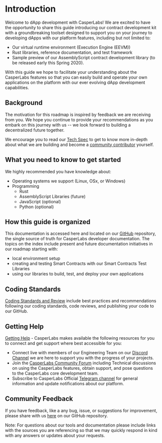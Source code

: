 # Introduction

Welcome to dApp development with CasperLabs! We are excited to have the opportunity to share this guide introducing our contract development kit with a groundbreaking toolset designed to support you on your journey to developing dApps with our platform features, including but not limited to:

- Our virtual runtime environment (Execution Engine (EEVM))
- Rust libraries, reference documentation, and test framework
- Sample preview of our AssemblyScript contract development library (to be released early this Spring 2020).

With this guide we hope to facilitate your understanding about the CasperLabs features so that you can easily build and operate your own applications on the platform with our ever evolving dApp development capabilities.

## Background

The motivation for this roadmap is inspired by feedback we are receiving from you. We hope you continue to provide your recommendations as you embark on this journey with us -- we look forward to building a decentralized future together.

We encourage you to read our [Tech Spec](https://techspec.casperlabs.io/en/latest/#) to get to know more in-depth about what we are building and become a [community contributor](https://github.com/CasperLabs/CasperLabs/blob/v0.14.0/CONTRIBUTING.md) yourself.

## What you need to know to get started

We highly recommended you have knowledge about:

* Operating systems we support (Linux, OSx, or Windows)
* Programming
  * Rust
  * AssemblyScript Libraries (future)
  * JavaScript (optional)
  * Python (optional)

## How this guide is organized

This documentation is accessed here and located on our [GitHub](https://github.com/CasperLabs/techspec) repository, the single source of truth for CasperLabs developer documentation. The topics on the index include present and future documentation initiatives in our roadmap starting with:

- local environment setup
- creating and testing Smart Contracts with our Smart Contracts Test Libraries
- using our libraries to build, test, and deploy your own applications


## Coding Standards

[Coding Standards and Review](https://github.com/CasperLabs/CasperLabs/blob/v0.14.0/CONTRIBUTING.md) include best practices and recommendations following our coding standards, code reviews, and publishing your code to our GitHub.

## Getting Help

[Getting Help](https://github.com/CasperLabs/CasperLabs/tree/dev#getting-help) - CasperLabs makes available the following resources for you to connect and get support where best accessible for you:

* Connect live with members of our Engineering Team on our [Discord Channel](https://discordapp.com/invite/mpZ9AYD) we are here to support you with the progress of your projects.
* Join the [CasperLabs Community Forum](https://forums.casperlabs.io/)  including Technical discussions on using the CasperLabs features, obtain support, and pose questions to the CasperLabs core development team.
* Subscribe to CasperLabs Official [Telegram channel](https://t.me/CasperLabs) for general information and update notifications about our platform.

## Community Feedback

If you have feedback, like a any bug, issue, or suggestions for improvement, please share with us  [here](https://github.com/CasperLabs/CasperLabs/issues/new) on our GitHub repository.

Note: For questions about our tools and documentation please include links with the sources you are referencing so that we may quickly respond in kind with any answers or updates about your requests.

